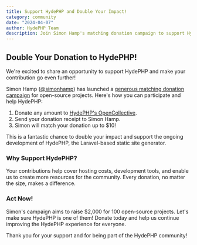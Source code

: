 ```yaml
---
title: Support HydePHP and Double Your Impact!
category: community
date: "2024-04-07"
author: HydePHP Team
description: Join Simon Hamp's matching donation campaign to support HydePHP and other open-source projects.
---
```


## Double Your Donation to HydePHP!

We're excited to share an opportunity to support HydePHP and make your contribution go even further!

Simon Hamp ([@simonhamp](https://x.com/simonhamp)) has launched a [generous matching donation campaign](https://x.com/simonhamp/status/1845840688438526159) for open-source projects. Here's how you can participate and help HydePHP:

1. Donate any amount to [HydePHP's OpenCollective](https://opencollective.com/hydephp).
2. Send your donation receipt to Simon Hamp.
3. Simon will match your donation up to $10!

This is a fantastic chance to double your impact and support the ongoing development of HydePHP, the Laravel-based static site generator.

### Why Support HydePHP?

Your contributions help cover hosting costs, development tools, and enable us to create more resources for the community. Every donation, no matter the size, makes a difference.

### Act Now!

Simon's campaign aims to raise $2,000 for 100 open-source projects. Let's make sure HydePHP is one of them! Donate today and help us continue improving the HydePHP experience for everyone.

Thank you for your support and for being part of the HydePHP community!
